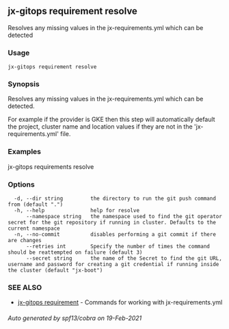## jx-gitops requirement resolve

Resolves any missing values in the jx-requirements.yml which can be detected

### Usage

```
jx-gitops requirement resolve
```

### Synopsis

Resolves any missing values in the jx-requirements.yml which can be detected.
  
For example if the provider is GKE then this step will automatically default the project, cluster name and location values if they are not in the 'jx-requirements.yml' file.

### Examples

  jx-gitops requirements resolve

### Options

```
  -d, --dir string         the directory to run the git push command from (default ".")
  -h, --help               help for resolve
      --namespace string   the namespace used to find the git operator secret for the git repository if running in cluster. Defaults to the current namespace
  -n, --no-commit          disables performing a git commit if there are changes
      --retries int        Specify the number of times the command should be reattempted on failure (default 3)
      --secret string      the name of the Secret to find the git URL, username and password for creating a git credential if running inside the cluster (default "jx-boot")
```

### SEE ALSO

* [jx-gitops requirement](jx-gitops_requirement.md)	 - Commands for working with jx-requirements.yml

###### Auto generated by spf13/cobra on 19-Feb-2021
